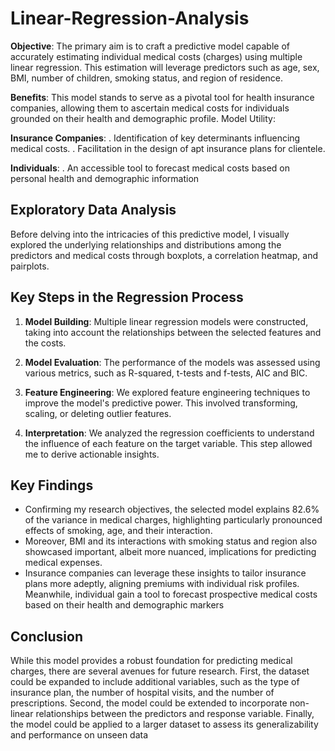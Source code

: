 # Linear-Regression-Analysis

**Objective**: The primary aim is to craft a predictive model capable of accurately estimating individual
medical costs (charges) using multiple linear regression. This estimation will leverage predictors such as age, sex, BMI, number of
children, smoking status, and region of residence.

**Benefits**: This model stands to serve as a pivotal tool for health insurance companies, allowing them to
ascertain medical costs for individuals grounded on their health and demographic profile.
Model Utility:

**Insurance Companies**:
. Identification of key determinants influencing medical costs.
. Facilitation in the design of apt insurance plans for clientele.

**Individuals**:
. An accessible tool to forecast medical costs based on personal health and demographic
information

## Exploratory Data Analysis

Before delving into the intricacies of this predictive model, I visually explored the underlying
relationships and distributions among the predictors and medical costs through boxplots, a correlation
heatmap, and pairplots.

## Key Steps in the Regression Process

1. **Model Building**: Multiple linear regression models were constructed, taking into account the relationships between the selected features and the costs.

2. **Model Evaluation**: The performance of the models was assessed using various metrics, such as R-squared, t-tests and f-tests, AIC and BIC.

3. **Feature Engineering**: We explored feature engineering techniques to improve the model's predictive power. This involved transforming, scaling, or deleting outlier features.

4. **Interpretation**: We analyzed the regression coefficients to understand the influence of each feature on the target variable. This step allowed me to derive actionable insights.

## Key Findings

- Confirming my research objectives, the selected model explains 82.6% of the variance in medical charges, highlighting particularly pronounced effects of smoking, age, and their interaction.
- Moreover, BMI and its interactions with smoking status and region also showcased important, albeit more nuanced, implications for predicting medical expenses.
- Insurance companies can leverage these insights to tailor insurance plans more adeptly, aligning premiums with individual risk profiles. Meanwhile, individual gain a tool to forecast prospective medical costs based on their health and demographic markers

## Conclusion

While this model provides a robust foundation for predicting medical charges, there are several avenues for future research. 
First, the dataset could be expanded to include additional variables, such as the type of insurance plan, the number of hospital visits, and the number of prescriptions. 
Second, the model could be extended to incorporate non-linear relationships between the predictors and response variable. 
Finally, the model could be applied to a larger dataset to assess its generalizability and
performance on unseen data


